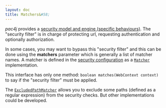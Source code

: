 ```yaml
---
layout: doc
title: Matchers&#58;
---
```


*pac4j* provides a [security model and engine (specific behaviours)](/docs/how-to-implement-pac4j-for-a-new-framework.html). The "security filter" is in charge of protecting url, requesting authentication and optionally authorization.

In some cases, you may want to bypass this "security filter" and this can be done using the **matchers** parameter which is generally a list of matcher names. A matcher is defined in the [security configuration](/docs/config.html) as a [`Matcher`](https://github.com/pac4j/pac4j/blob/master/pac4j-core/src/main/java/org/pac4j/core/matching/Matcher.java) implementation.

This interface has only one method: `boolean matches(WebContext context)` to say if the "security filter" must be applied.

The [`ExcludedPathMatcher`](https://github.com/pac4j/pac4j/blob/master/pac4j-core/src/main/java/org/pac4j/core/matching/ExcludedPathMatcher.java) allows you to exclude some paths (defined as a regular expression) from the security checks. But other implementations could be developed.
